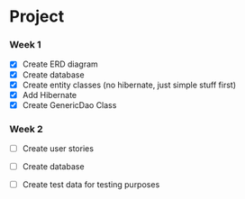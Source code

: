# Project 

### Week 1
- [x] Create ERD diagram
- [x] Create database
- [x] Create entity classes (no hibernate, just simple stuff first)
- [x] Add Hibernate 
- [x] Create GenericDao Class

### Week 2 
- [ ] Create user stories
- [ ] Create database
- [ ] Create test data for testing purposes


